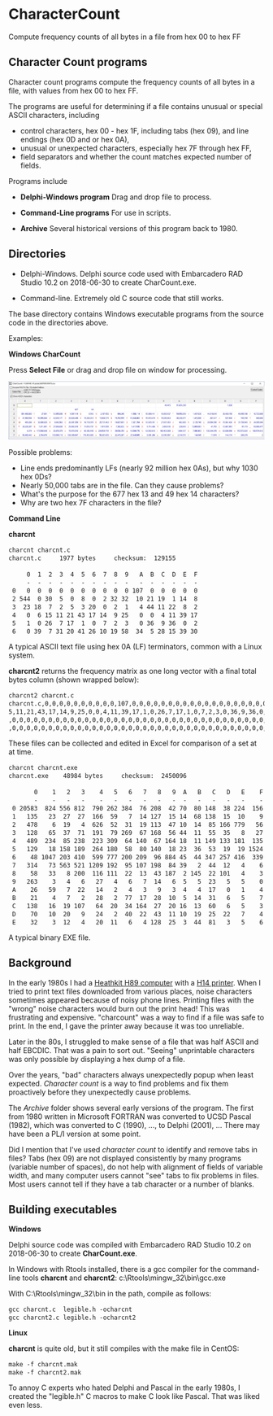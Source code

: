 # CharacterCount

Compute frequency counts of all bytes in a file from hex 00 to hex FF

## Character Count programs

Character count programs compute the frequency counts of all bytes in a file, with values from hex 00 to hex FF.

The programs are useful for determining if a file contains unusual or special ASCII characters, including

  * control characters, hex 00 - hex 1F, including tabs (hex 09), and line endings (hex 0D and or hex 0A),
  * unusual or unexpected characters, especially hex 7F through hex FF,
  * field separators and whether the count matches expected number of fields.

Programs include

  * **Delphi-Windows program**  Drag and drop file to process.

  * **Command-Line programs**  For use in scripts.

  * **Archive**  Several historical versions of this program back to 1980.

## Directories

   * Delphi-Windows.  Delphi source code used with Embarcadero RAD Studio 10.2 on 2018-06-30 to create CharCount.exe.

   * Command-line.  Extremely old C source code that still works.

The base directory contains Windows executable programs from the source code in the directories above.

Examples:

**Windows CharCount**

Press **Select File** or drag and drop file on window for processing.

![MIMIC-III Lab Notes](graphics/CharCount-MIMIC-III-NoteEvents.jpg)

Possible problems:

  * Line ends predominantly LFs (nearly 92 million hex 0As), but why 1030 hex 0Ds?
  * Nearly 50,000 tabs are in the file.  Can they cause problems?
  * What's the purpose for the 677 hex 13 and 49 hex 14 characters?
  * Why are two hex 7F characters in the file?

**Command Line**

**charcnt**

```
charcnt charcnt.c
charcnt.c     1977 bytes     checksum:  129155

     0  1  2  3  4  5  6  7  8  9   A  B  C  D  E  F
     -  -  -  -  -  -  -  -  -  -   -  -  -  -  -  -
 0   0  0  0  0  0  0  0  0  0  0 107  0  0  0  0  0
 2 544  0 30  5  0  8  0  2 32 32  10 21 19  1 14  8
 3  23 18  7  2  5  3 20  0  2  1   4 44 11 22  8  2
 4   0  6 15 11 21 43 17 14  9 25   0  0  4 11 39 17
 5   1  0 26  7 17  1  0  7  2  3   0 36  9 36  0  2
 6   0 39  7 31 20 41 26 10 19 58  34  5 28 15 39 30
```

A typical ASCII text file using hex 0A (LF) terminators, common with a Linux system.

**charcnt2** returns the frequency matrix as one long vector with a final total bytes column (shown wrapped below):

```
charcnt2 charcnt.c
charcnt.c,0,0,0,0,0,0,0,0,0,0,107,0,0,0,0,0,0,0,0,0,0,0,0,0,0,0,0,0,0,0,0,0,544,0,30,5,0,8,0,2,32,32,10,21,19,1,14,8,23,18,7,2,5,3,20,0,2,1,4,44,11,22,8,2,0,6,1
5,11,21,43,17,14,9,25,0,0,4,11,39,17,1,0,26,7,17,1,0,7,2,3,0,36,9,36,0,2,0,39,7,31,20,41,26,10,19,58,34,5,28,15,39,30,15,7,43,12,51,12,7,14,23,3,0,2,0,2,0,0,0,0
,0,0,0,0,0,0,0,0,0,0,0,0,0,0,0,0,0,0,0,0,0,0,0,0,0,0,0,0,0,0,0,0,0,0,0,0,0,0,0,0,0,0,0,0,0,0,0,0,0,0,0,0,0,0,0,0,0,0,0,0,0,0,0,0,0,0,0,0,0,0,0,0,0,0,0,0,0,0,0,0
,0,0,0,0,0,0,0,0,0,0,0,0,0,0,0,0,0,0,0,0,0,0,0,0,0,0,0,0,0,0,0,0,0,0,0,0,0,0,0,0,0,0,0,0,0,0,1977
```

These files can be collected and edited in Excel for comparison of a set at at time.

```
charcnt charcnt.exe
charcnt.exe    48984 bytes     checksum:  2450096

       0    1   2   3    4   5   6   7   8   9  A   B   C   D   E    F
       -    -   -   -    -   -   -   -   -   -  -   -   -   -   -    -
 0 20583  824 556 812  790 262 384  76 208  42 70  80 148  38 224  156
 1   135   23  27  27  166  59   7  14 127  15 14  68 138  15  10    9
 2   478    6  19   4  626  52  31  19 113  47 10  14  85 166 779   56
 3   128   65  37  71  191  79 269  67 168  56 44  11  55  35   8   27
 4   489  234  85 238  223 309  64 140  67 164 18  11 149 133 181  135
 5   129   18 158 189  264 180  58  80 140  18 23  36  53  19  19 1524
 6    48 1047 203 410  599 777 200 209  96 884 45  44 347 257 416  339
 7   314   73 563 521 1209 192  95 107 198  84 39   2  44  12   4    6
 8    58   33   8 200  116 111  22  13  43 187  2 145  22 101   4    3
 9   263    3   4   6   27   4   6   7  14   6  5   5  23   5   5    0
 A    26   59   7  22   14   2   4   3   9   3  4   4  17   0   1    4
 B    21    4   7   2   28   2  77  17  28  10  5  14  31   6   5    7
 C   138   16  19 107   64  20  34 164  27  20 16  13  60   6   5    3
 D    70   10  20   9   24   2  40  22  43  11 10  19  25  22   7    4
 E    32    3  12   4   20  11   6   4 128  25  3  44  81   3   5    6
```

A typical binary EXE file.


## Background

In the early 1980s I had a [Heathkit H89 computer](https://en.wikipedia.org/wiki/Zenith_Z-89) with a [H14 printer](https://www.manualslib.com/manual/901753/Heathkit-H14.html).  When I tried to print text files downloaded from various places, noise characters sometimes appeared because of noisy phone lines.  Printing files with the "wrong" noise characters would burn out the print head!  This was frustrating and expensive.  "charcount" was a way to find if a file was safe to print.  In the end, I gave the printer away because it was too unreliable.

Later in the 80s, I struggled to make sense of a file that was half ASCII and half EBCDIC.  That was a pain to sort out.  "Seeing" unprintable characters was only possible by displaying a hex dump of a file.

Over the years, "bad" characters always unexpectedly popup when least expected.  *Character count* is a way to find problems and fix them proactively before they unexpectedly cause problems.

The *Archive* folder shows several early versions of the program.  The first from 1980 written in Microsoft FORTRAN was converted to UCSD Pascal (1982), which was converted to C (1990), ..., to Delphi (2001), ...  There may have been a PL/I version at some point.

Did I mention that I've used *character count* to identify and remove tabs in files?  Tabs (hex 09) are not displayed consistently by many programs (variable number of spaces), do not help with alignment of fields of variable width, and many computer users cannot "see" tabs to fix problems in files.  Most users cannot tell if they have a tab character or a number of blanks.

## Building executables

**Windows**

Delphi source code was compiled with Embarcadero RAD Studio 10.2 on 2018-06-30 to create **CharCount.exe**.

In Windows with Rtools installed, there is a gcc compiler for the command-line tools **charcnt** and **charcnt2**:  c:\Rtools\mingw_32\bin\gcc.exe

With C:\Rtools\mingw_32\bin in the path, compile as follows:

```
gcc charcnt.c  legible.h -ocharcnt
gcc charcnt2.c legible.h -ocharcnt2
```

**Linux**

**charcnt** is quite old, but it still compiles with the make file in CentOS:

```
make -f charcnt.mak
make -f charcnt2.mak
```

To annoy C experts who hated Delphi and Pascal in the early 1980s, I created the "legible.h" C macros to make C look like Pascal.  That was liked even less.

